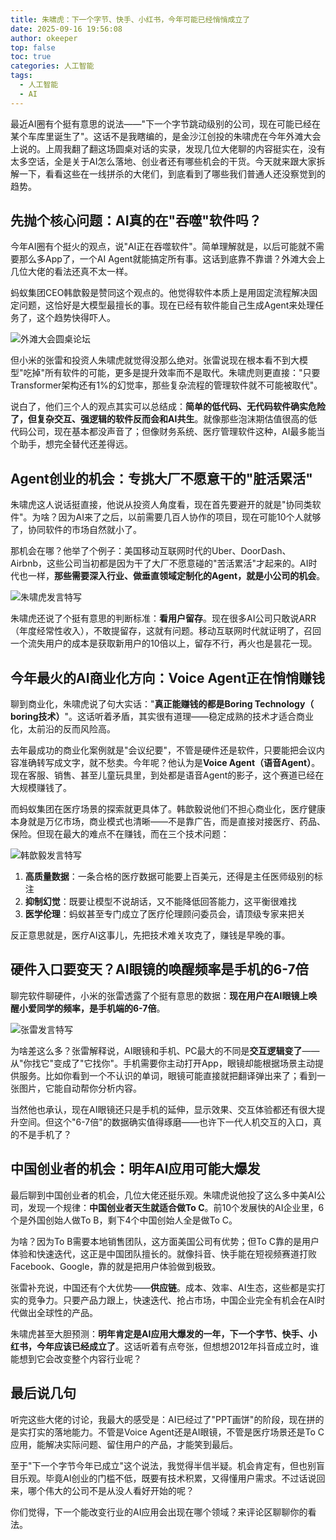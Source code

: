 ```yaml
---
title: 朱啸虎：下一个字节、快手、小红书，今年可能已经悄悄成立了
date: 2025-09-16 19:56:08
author: okeeper
top: false
toc: true
categories: 人工智能
tags:
  - 人工智能
  - AI
---
```


最近AI圈有个挺有意思的说法——"下一个字节跳动级别的公司，现在可能已经在某个车库里诞生了"。这话不是我瞎编的，是金沙江创投的朱啸虎在今年外滩大会上说的。上周我翻了翻这场圆桌对话的实录，发现几位大佬聊的内容挺实在，没有太多空话，全是关于AI怎么落地、创业者还有哪些机会的干货。今天就来跟大家拆解一下，看看这些在一线拼杀的大佬们，到底看到了哪些我们普通人还没察觉到的趋势。


## 先抛个核心问题：AI真的在"吞噬"软件吗？

今年AI圈有个挺火的观点，说"AI正在吞噬软件"。简单理解就是，以后可能就不需要那么多App了，一个AI Agent就能搞定所有事。这话到底靠不靠谱？外滩大会上几位大佬的看法还真不太一样。

蚂蚁集团CEO韩歆毅是赞同这个观点的。他觉得软件本质上是用固定流程解决固定问题，这恰好是大模型最擅长的事。现在已经有软件能自己生成Agent来处理任务了，这个趋势快得吓人。

![外滩大会圆桌论坛](https://okeeper-blog-images.oss-cn-hangzhou.aliyuncs.com/blog-images/202509/764d0ccce993de3ecc0d90febd633f79.png)

但小米的张雷和投资人朱啸虎就觉得没那么绝对。张雷说现在根本看不到大模型"吃掉"所有软件的可能，更多是提升效率而不是取代。朱啸虎则更直接："只要Transformer架构还有1%的幻觉率，那些复杂流程的管理软件就不可能被取代"。

说白了，他们三个人的观点其实可以总结成：**简单的低代码、无代码软件确实危险了，但复杂交互、强逻辑的软件反而会和AI共生**。就像那些泡沫期估值很高的低代码公司，现在基本都没声音了；但像财务系统、医疗管理软件这种，AI最多能当个助手，想完全替代还差得远。


## Agent创业的机会：专挑大厂不愿意干的"脏活累活"

朱啸虎这人说话挺直接，他说从投资人角度看，现在首先要避开的就是"协同类软件"。为啥？因为AI来了之后，以前需要几百人协作的项目，现在可能10个人就够了，协同软件的市场自然就小了。

那机会在哪？他举了个例子：美国移动互联网时代的Uber、DoorDash、Airbnb，这些公司当初都是因为干了大厂不愿意碰的"苦活累活"才起来的。AI时代也一样，**那些需要深入行业、做垂直领域定制化的Agent，就是小公司的机会**。

![朱啸虎发言特写](https://okeeper-blog-images.oss-cn-hangzhou.aliyuncs.com/blog-images/202509/a03a65165830fc05a4d4e54cc2398a72.png)

朱啸虎还说了个挺有意思的判断标准：**看用户留存**。现在很多AI公司只敢说ARR（年度经常性收入），不敢提留存，这就有问题。移动互联网时代就证明了，召回一个流失用户的成本是获取新用户的10倍以上，留存不行，再火也是昙花一现。


## 今年最火的AI商业化方向：Voice Agent正在悄悄赚钱

聊到商业化，朱啸虎说了句大实话："**真正能赚钱的都是Boring Technology（ boring技术）**"。这话听着矛盾，其实很有道理——稳定成熟的技术才适合商业化，太前沿的反而风险高。

去年最成功的商业化案例就是"会议纪要"，不管是硬件还是软件，只要能把会议内容准确转写成文字，就不愁卖。今年呢？他认为是**Voice Agent（语音Agent）**。现在客服、销售、甚至儿童玩具里，到处都是语音Agent的影子，这个赛道已经在大规模赚钱了。

而蚂蚁集团在医疗场景的探索就更具体了。韩歆毅说他们不担心商业化，医疗健康本身就是万亿市场，商业模式也清晰——不是靠广告，而是直接对接医疗、药品、保险。但现在最大的难点不在赚钱，而在三个技术问题：

![韩歆毅发言特写](https://okeeper-blog-images.oss-cn-hangzhou.aliyuncs.com/blog-images/202509/b3b4e53aaa683797522b314f1696c466.png)

1. **高质量数据**：一条合格的医疗数据可能要上百美元，还得是主任医师级别的标注
2. **抑制幻觉**：既要让模型不说胡话，又不能降低回答能力，这平衡很难找
3. **医学伦理**：蚂蚁甚至专门成立了医疗伦理顾问委员会，请顶级专家来把关

反正意思就是，医疗AI这事儿，先把技术难关攻克了，赚钱是早晚的事。


## 硬件入口要变天？AI眼镜的唤醒频率是手机的6-7倍

聊完软件聊硬件，小米的张雷透露了个挺有意思的数据：**现在用户在AI眼镜上唤醒小爱同学的频率，是手机端的6-7倍**。

![张雷发言特写](https://okeeper-blog-images.oss-cn-hangzhou.aliyuncs.com/blog-images/202509/620135ee6331c23fd94cb7e84226b0fd.png)

为啥差这么多？张雷解释说，AI眼镜和手机、PC最大的不同是**交互逻辑变了**——从"你找它"变成了"它找你"。手机需要你主动打开App，眼镜却能根据场景主动提供服务。比如你看到一个不认识的单词，眼镜可能直接就把翻译弹出来了；看到一张图片，它能自动帮你分析内容。

当然他也承认，现在AI眼镜还只是手机的延伸，显示效果、交互体验都还有很大提升空间。但这个"6-7倍"的数据确实值得琢磨——也许下一代人机交互的入口，真的不是手机了？


## 中国创业者的机会：明年AI应用可能大爆发

最后聊到中国创业者的机会，几位大佬还挺乐观。朱啸虎说他投了这么多中美AI公司，发现一个规律：**中国创业者天生就适合做To C**。前10个发展快的AI企业里，6个是外国创始人做To B，剩下4个中国创始人全是做To C。

为啥？因为To B需要本地销售团队，这方面美国公司有优势；但To C靠的是用户体验和快速迭代，这正是中国团队擅长的。就像抖音、快手能在短视频赛道打败Facebook、Google，靠的就是把用户体验做到极致。

张雷补充说，中国还有个大优势——**供应链**。成本、效率、AI生态，这些都是实打实的竞争力。只要产品力跟上，快速迭代、抢占市场，中国企业完全有机会在AI时代做出全球性的产品。

朱啸虎甚至大胆预测：**明年肯定是AI应用大爆发的一年，下一个字节、快手、小红书，今年应该已经成立了**。这话听着有点夸张，但想想2012年抖音成立时，谁能想到它会改变整个内容行业呢？


## 最后说几句

听完这些大佬的讨论，我最大的感受是：AI已经过了"PPT画饼"的阶段，现在拼的是实打实的落地能力。不管是Voice Agent还是AI眼镜，不管是医疗场景还是To C应用，能解决实际问题、留住用户的产品，才能笑到最后。

至于"下一个字节今年已成立"这个说法，我觉得半信半疑。机会肯定有，但也别盲目乐观。毕竟AI创业的门槛不低，既要有技术积累，又得懂用户需求。不过话说回来，哪个伟大的公司不是从没人看好开始的呢？

你们觉得，下一个能改变行业的AI应用会出现在哪个领域？来评论区聊聊你的看法。